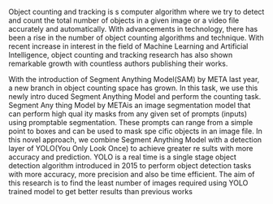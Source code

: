 Object counting and tracking is s computer algorithm where we try to detect and count the total number of objects in a given image or a video file accurately and automatically. With advancements in technology, there has been a rise in the number
of object counting algorithms and technique. With recent increase in interest in the field of Machine Learning and Artificial Intelligence, object counting and tracking research has also shown remarkable growth with countless authors publishing their works.
 
 With the introduction of Segment Anything Model(SAM) by META last year, a new branch in object counting space has grown. In this task, we use this newly intro
duced Segment Anything Model and perform the counting task. Segment Any
thing Model by METAis an image segmentation model that can perform high qual
ity masks from any given set of prompts (inputs) using promptable segmentation.
 These prompts can range from a simple point to boxes and can be used to mask spe
cific objects in an image file. In this novel approach, we combine Segment Anything
 Model with a detection layer of YOLO(You Only Look Once) to achieve greater re
sults with more accuracy and prediction. YOLO is a real time is a single stage object
 detection algorithm introduced in 2015 to perform object detection tasks with more
 accuracy, more precision and also be time efficient. The aim of this research is to find
 the least number of images required using YOLO trained model to get better results
 than previous works
